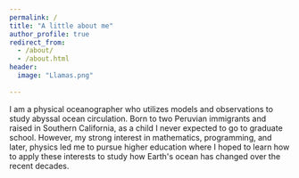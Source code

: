 ```yaml
---
permalink: /
title: "A little about me"
author_profile: true
redirect_from: 
  - /about/
  - /about.html
header:
  image: "Llamas.png"
  
---
```


I am a physical oceanographer who utilizes models and observations to study abyssal ocean circulation. Born to two Peruvian immigrants and raised in Southern California, as a child I never expected to go to graduate school. However, my strong interest in mathematics, programming, and later, physics led me to pursue higher education where I hoped to learn how to apply these interests to study how Earth's ocean has changed over the recent decades. 
